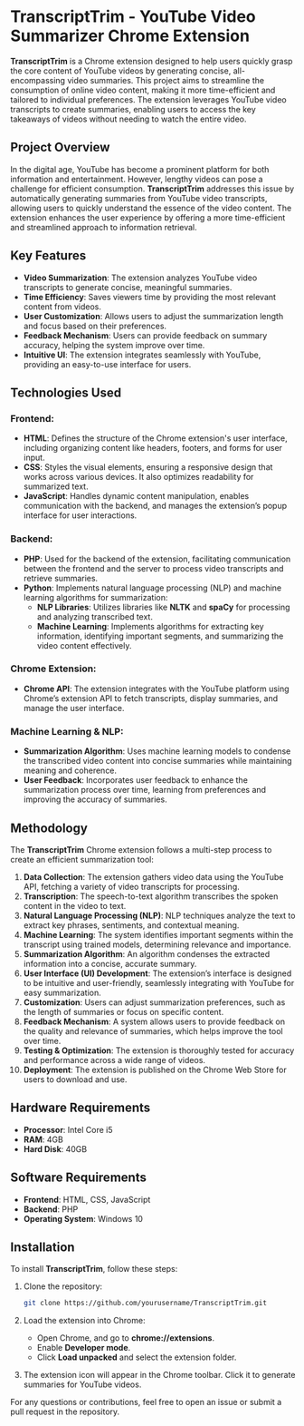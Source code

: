 # TranscriptTrim - YouTube Video Summarizer Chrome Extension

**TranscriptTrim** is a Chrome extension designed to help users quickly grasp the core content of YouTube videos by generating concise, all-encompassing video summaries. This project aims to streamline the consumption of online video content, making it more time-efficient and tailored to individual preferences. The extension leverages YouTube video transcripts to create summaries, enabling users to access the key takeaways of videos without needing to watch the entire video.

## Project Overview

In the digital age, YouTube has become a prominent platform for both information and entertainment. However, lengthy videos can pose a challenge for efficient consumption. **TranscriptTrim** addresses this issue by automatically generating summaries from YouTube video transcripts, allowing users to quickly understand the essence of the video content. The extension enhances the user experience by offering a more time-efficient and streamlined approach to information retrieval.

## Key Features

- **Video Summarization**: The extension analyzes YouTube video transcripts to generate concise, meaningful summaries.
- **Time Efficiency**: Saves viewers time by providing the most relevant content from videos.
- **User Customization**: Allows users to adjust the summarization length and focus based on their preferences.
- **Feedback Mechanism**: Users can provide feedback on summary accuracy, helping the system improve over time.
- **Intuitive UI**: The extension integrates seamlessly with YouTube, providing an easy-to-use interface for users.

## Technologies Used

### Frontend:
- **HTML**: Defines the structure of the Chrome extension's user interface, including organizing content like headers, footers, and forms for user input.
- **CSS**: Styles the visual elements, ensuring a responsive design that works across various devices. It also optimizes readability for summarized text.
- **JavaScript**: Handles dynamic content manipulation, enables communication with the backend, and manages the extension’s popup interface for user interactions.

### Backend:
- **PHP**: Used for the backend of the extension, facilitating communication between the frontend and the server to process video transcripts and retrieve summaries.
- **Python**: Implements natural language processing (NLP) and machine learning algorithms for summarization:
  - **NLP Libraries**: Utilizes libraries like **NLTK** and **spaCy** for processing and analyzing transcribed text.
  - **Machine Learning**: Implements algorithms for extracting key information, identifying important segments, and summarizing the video content effectively.

### Chrome Extension:
- **Chrome API**: The extension integrates with the YouTube platform using Chrome’s extension API to fetch transcripts, display summaries, and manage the user interface.

### Machine Learning & NLP:
- **Summarization Algorithm**: Uses machine learning models to condense the transcribed video content into concise summaries while maintaining meaning and coherence.
- **User Feedback**: Incorporates user feedback to enhance the summarization process over time, learning from preferences and improving the accuracy of summaries.

## Methodology

The **TranscriptTrim** Chrome extension follows a multi-step process to create an efficient summarization tool:

1. **Data Collection**: The extension gathers video data using the YouTube API, fetching a variety of video transcripts for processing.
2. **Transcription**: The speech-to-text algorithm transcribes the spoken content in the video to text.
3. **Natural Language Processing (NLP)**: NLP techniques analyze the text to extract key phrases, sentiments, and contextual meaning.
4. **Machine Learning**: The system identifies important segments within the transcript using trained models, determining relevance and importance.
5. **Summarization Algorithm**: An algorithm condenses the extracted information into a concise, accurate summary.
6. **User Interface (UI) Development**: The extension’s interface is designed to be intuitive and user-friendly, seamlessly integrating with YouTube for easy summarization.
7. **Customization**: Users can adjust summarization preferences, such as the length of summaries or focus on specific content.
8. **Feedback Mechanism**: A system allows users to provide feedback on the quality and relevance of summaries, which helps improve the tool over time.
9. **Testing & Optimization**: The extension is thoroughly tested for accuracy and performance across a wide range of videos.
10. **Deployment**: The extension is published on the Chrome Web Store for users to download and use.

## Hardware Requirements

- **Processor**: Intel Core i5
- **RAM**: 4GB
- **Hard Disk**: 40GB

## Software Requirements

- **Frontend**: HTML, CSS, JavaScript
- **Backend**: PHP
- **Operating System**: Windows 10

## Installation

To install **TranscriptTrim**, follow these steps:

1. Clone the repository:
   ```bash
   git clone https://github.com/yourusername/TranscriptTrim.git
   ```
2. Load the extension into Chrome:
   - Open Chrome, and go to **chrome://extensions**.
   - Enable **Developer mode**.
   - Click **Load unpacked** and select the extension folder.

3. The extension icon will appear in the Chrome toolbar. Click it to generate summaries for YouTube videos.



For any questions or contributions, feel free to open an issue or submit a pull request in the repository.
